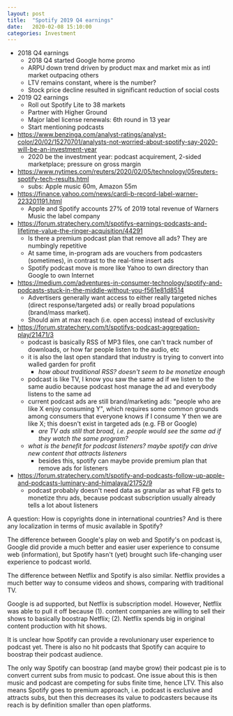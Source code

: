 ```yaml
---
layout: post
title:  "Spotify 2019 Q4 earnings"
date:   2020-02-08 15:10:00
categories: Investment
---
```


- 2018 Q4 earnings
	- 2018 Q4 started Google home promo
	- ARPU down trend driven by product max and market mix as intl market outpacing others
	- LTV remains constant, where is the number?
	- Stock price decline resulted in significant reduction of social costs
- 2019 Q2 earnings
	- Roll out Spotify Lite to 38 markets
	- Partner with Higher Ground
	- Major label license renewals: 6th round in 13 year
	- Start mentioning podcasts
- https://www.benzinga.com/analyst-ratings/analyst-color/20/02/15270701/analysts-not-worried-about-spotify-say-2020-will-be-an-investment-year
	- 2020 be the investment year: podcast acquirement, 2-sided marketplace; pressure on gross margin
- https://www.nytimes.com/reuters/2020/02/05/technology/05reuters-spotify-tech-results.html
	- subs: Apple music 60m, Amazon 55m
- https://finance.yahoo.com/news/cardi-b-record-label-warner-223201191.html
	- Apple and Spotify accounts 27% of 2019 total revenue of Warners Music the label company
- https://forum.stratechery.com/t/spotifys-earnings-podcasts-and-lifetime-value-the-ringer-acquisition/44291
	- Is there a premium podcast plan that remove all ads? They are numbingly repetitive
	- At same time, in-program ads are vouchers from podcasters (sometimes), in contrast to the real-time insert ads
	- Spotify podcast move is more like Yahoo to own directory than Google to own Internet
- https://medium.com/adventures-in-consumer-technology/spotify-and-podcasts-stuck-in-the-middle-without-you-f561e81d8514
	- Advertisers generally want access to either really targeted niches (direct response/targeted ads) or really broad populations (brand/mass market).
	- Should aim at max reach (i.e. open access) instead of exclusivity
- https://forum.stratechery.com/t/spotifys-podcast-aggregation-play/21471/3
	- podcast is basically RSS of MP3 files, one can't track number of downloads, or how far people listen to the audio, etc
	- it is also the last open standard that industry is trying to convert into walled garden for profit
		- _how about traditional RSS? doesn't seem to be monetize enough_
	- podcast is like TV, I know you saw the same ad if we listen to the same audio because podcast host manage the ad and everybody listens to the same ad
	- current podcast ads are still brand/marketing ads: "people who are like X enjoy consuming Y", which requires some common grounds among consumers that everyone knows if I consume Y then we are like X; this doesn't exist in targeted ads (e.g. FB or Google)
		- _are TV ads still that broad, i.e. people would see the same ad if they watch the same program?_
	- _what is the benefit for podcast listeners? maybe spotify can drive new content that attracts listeners_
		- besides this, spotify can maybe provide premium plan that remove ads for listeners
- https://forum.stratechery.com/t/spotify-and-podcasts-follow-up-apple-and-podcasts-luminary-and-himalaya/21752/9
	- podcast probably doesn't need data as granular as what FB gets to monetize thru ads, because podcast subscription usually already tells a lot about listeners	

A question: How is copyrights done in international countries? And is there any localization in terms of music available in Spotify?

The difference between Google's play on web and Spotify's on podcast is, Google did provide a much better and easier user experience to consume web (information), but Spotify hasn't (yet) brought such life-changing user experience to podcast world. 

The difference between Netflix and Spotify is also similar. Netflix provides a much better way to consume videos and shows, comparing with traditional TV.

Google is ad supported, but Netflix is subscription model. However, Netflix was able to pull it off because (1). content companies are willing to sell their shows to basically boostrap Netflix; (2). Netflix spends big in original content production with hit shows. 

It is unclear how Spotify can provide a revolunionary user experience to podcast yet. There is also no hit podcasts that Spotify can acquire to boostrap their podcast audience. 

The only way Spotify can boostrap (and maybe grow) their podcast pie is to convert current subs from music to podcast. One issue about this is then music and podcast are competing for subs finite time, hence LTV. This also means Spotify goes to premium approach, i.e. podcast is exclusive and attracts subs, but then this decreases its value to podcasters because its reach is by definition smaller than open platforms.